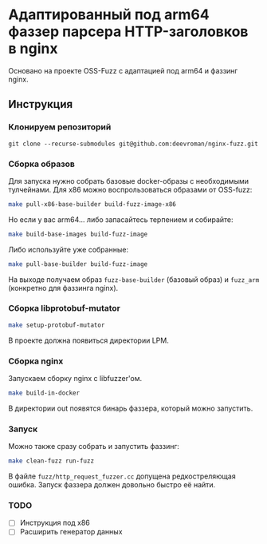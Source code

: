 # Адаптированный под arm64 фаззер парсера HTTP-заголовков в nginx
 
Основано на проекте OSS-Fuzz с адаптацией под arm64 и фаззинг nginx.

## Инструкция

### Клонируем репозиторий

```
git clone --recurse-submodules git@github.com:deevroman/nginx-fuzz.git
```

### Сборка образов

Для запуска нужно собрать базовые docker-образы с необходимыми тулчейнами. 
Для x86 можно воспрользоваться образами от OSS-fuzz:

```sh
make pull-x86-base-builder build-fuzz-image-x86
```

Но если у вас arm64... либо запасайтесь терпением и собирайте:

```sh
make build-base-images build-fuzz-image
```

Либо используйте уже собранные:

```sh
make pull-base-builder build-fuzz-image
```

На выходе получаем образ `fuzz-base-builder` (базовый образ) и `fuzz_arm` (конкретно для фаззинга nginx).

### Сборка libprotobuf-mutator

```sh
make setup-protobuf-mutator
```

В проекте должна появиться директории LPM. 

### Сборка nginx

Запускаем сборку nginx c libfuzzer'ом. 

```sh
make build-in-docker
```

В директории out появятся бинарь фаззера, который можно запустить. 

### Запуск

Можно также сразу собрать и запустить фаззинг:

```sh
make clean-fuzz run-fuzz
```

В файле `fuzz/http_request_fuzzer.cc` допущена редкостреляющая ошибка. Запуск фаззера должен довольно быстро её найти.

### TODO

- [ ] Инструкция под x86
- [ ] Расширить генератор данных